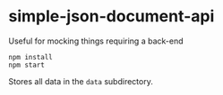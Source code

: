 # simple-json-document-api
Useful for mocking things requiring a back-end

```
npm install
npm start
```

Stores all data in the `data` subdirectory.